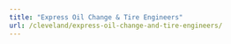 ```yaml
---
title: "Express Oil Change & Tire Engineers"
url: /cleveland/express-oil-change-and-tire-engineers/
---
```


